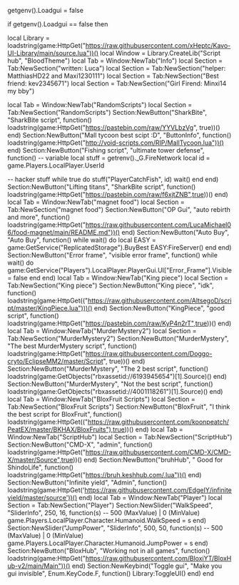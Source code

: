 getgenv().Loadgui = false

if getgenv().Loadgui == false then


local Library = loadstring(game:HttpGet("https://raw.githubusercontent.com/xHeptc/Kavo-UI-Library/main/source.lua"))()
local Window = Library.CreateLib("Script hub", "BloodTheme")
local Tab = Window:NewTab("Info")
local Section = Tab:NewSection("written: Luca")
local Section = Tab:NewSection("helper: MatthiasHD22 and Maxi1230111")
local Section = Tab:NewSection("Best friend: kev2345671")
local Section = Tab:NewSection("Girl Firend: Minxi14 my bby")

local Tab = Window:NewTab("RandomScripts")
local Section = Tab:NewSection("RandomScripts")
Section:NewButton("SharkBite", "SharkBite script", function()
loadstring(game:HttpGet("https://pastebin.com/raw/YYVLbzVg", true))()
end)
Section:NewButton("Mall tycoon best scipt :D", "ButtonInfo", function()
loadstring(game:HttpGet("http://void-scripts.com/RIP/MallTycoon.lua"))()
end)
Section:NewButton("Fishing script", "ultimate tower defense", function()
-- variable
local stuff = getrenv()._G.FireNetwork
local id = game.Players.LocalPlayer.UserId
 
-- hacker stuff
while true do
    stuff("PlayerCatchFish", id)
    wait()
end
end)
Section:NewButton("Lifting titans", "SharkBite script", function()
loadstring(game:HttpGet("https://pastebin.com/raw/f6xjtZNB",true))()
end)
local Tab = Window:NewTab("magnet food")
local Section = Tab:NewSection("magnet food")
Section:NewButton("OP Gui", "auto rebirth and more", function()
loadstring(game:HttpGet("https://raw.githubusercontent.com/LucaMichael06/food-magnet/main/README.md"))()
end)
Section:NewButton("Auto Buy", "Auto Buy", function()
while wait() do
local EASY = game:GetService("ReplicatedStorage").BuyBest
EASY:FireServer()
end
end)
Section:NewButton("Error frame", "visible error frame", function()
while wait() do
game:GetService("Players").LocalPlayer.PlayerGui.UI["Error_Frame"].Visible = false
end
end)
local Tab = Window:NewTab("King piece")
local Section = Tab:NewSection("King piece")
Section:NewButton("King piece", "idk", function()
loadstring(game:HttpGet(("https://raw.githubusercontent.com/AltsegoD/script/master/KingPiece.lua")))()
end)
Section:NewButton("KingPiece", "good script", function()
loadstring(game:HttpGet("https://pastebin.com/raw/KyP4n2rT",true))()
end)
local Tab = Window:NewTab("MurderMystery2")
local Section = Tab:NewSection("MurderMystery2")
Section:NewButton("MurderMystery", "The best MurderMystery script", function()
loadstring(game:HttpGet("https://raw.githubusercontent.com/Doggo-cryto/EclipseMM2/master/Script", true))()
end)
Section:NewButton("MurderMystery", "The 2 best script", function()
loadstring(game:GetObjects("rbxassetid://6193945654")[1].Source)()
end)
Section:NewButton("MurderMystery", "Not the best script", function()
loadstring(game:GetObjects("rbxassetid://4001118261")[1].Source)()
end)
local Tab = Window:NewTab("BloxFruit Scripts")
local Section = Tab:NewSection("BloxFruit Scripts")
Section:NewButton("BloxFruit", "I think the best script for BloxFruit", function()
loadstring(game:HttpGet(("https://raw.githubusercontent.com/koonpeatch/PeatEX/master/BKHAX/BloxFruits"),true))()
end)
local Tab = Window:NewTab("ScriptHub")
local Section = Tab:NewSection("ScriptHub")
Section:NewButton("CMD-X", "admin", function()
loadstring(game:HttpGet("https://raw.githubusercontent.com/CMD-X/CMD-X/master/Source",true))()
end)
Section:NewButton("bruhHub", " Good for ShindoLife", function()
loadstring(game:HttpGet("https://bruh.keshhub.com/.lua"))()
end)
Section:NewButton("Infinite yield", "Admin", function()
loadstring(game:HttpGet('https://raw.githubusercontent.com/EdgeIY/infiniteyield/master/source'))()
end)
local Tab = Window:NewTab("Player")
local Section = Tab:NewSection("Player")
Section:NewSlider("WalkSpeed", "SliderInfo", 250, 16, function(s) -- 500 (MaxValue) | 0 (MinValue)
    game.Players.LocalPlayer.Character.Humanoid.WalkSpeed = s
end)
Section:NewSlider("JumpPower", "SliderInfo", 500, 50, function(s) -- 500 (MaxValue) | 0 (MinValue)
    game.Players.LocalPlayer.Character.Humanoid.JumpPower = s
end)
Section:NewButton("BloxHub", "Working not in all games", function()
loadstring(game:HttpGet("https://raw.githubusercontent.com/BloxiYT/BloxHub-v2/main/Main"))()
end)
Section:NewKeybind("Toggle gui", "Make you gui invisible", Enum.KeyCode.F, function()
	Library:ToggleUI()
end)
end
